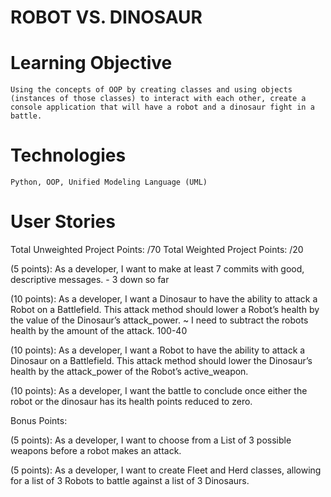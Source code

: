 # ROBOT VS. DINOSAUR

# Learning Objective
    Using the concepts of OOP by creating classes and using objects (instances of those classes) to interact with each other, create a console application that will have a robot and a dinosaur fight in a battle.  

# Technologies
    Python, OOP, Unified Modeling Language (UML)

# User Stories

Total Unweighted Project Points: /70
Total Weighted Project Points: /20

(5 points): As a developer, I want to make at least 7 commits with good, descriptive messages. - 3 down so far 
<!-- (5 points): As a developer, I want to make a class for each of the following: Robot, Dinosaur, Weapon, Battlefield.  -->
  
<!-- (10 points): As a developer, I want a Dinosaur to have a name, health, and attack power.   -->
 
<!-- (10 points): As a developer, I want a Robot to have a name, health, and active_weapon.  -->
 
<!-- (10 points): As a developer, I want a Weapon to have a name and attack_power.  -->
 
(10 points): As a developer, I want a Dinosaur to have the ability to attack a Robot on a Battlefield. This attack method should lower a Robot’s health by the value of the Dinosaur’s attack_power. 
    ~ I need to subtract the robots health by the amount of the attack. 100-40
 
(10 points): As a developer, I want a Robot to have the ability to attack a Dinosaur on a Battlefield. This attack method should lower the Dinosaur’s health by the attack_power of the Robot’s active_weapon. 
  
(10 points): As a developer, I want the battle to conclude once either the robot or the dinosaur has its health points reduced to zero.
 
Bonus Points: 

(5 points): As a developer, I want to choose from a List of 3 possible weapons before a robot makes an attack. 
  
(5 points): As a developer, I want to create Fleet and Herd classes, allowing for a list of 3 Robots to battle against a list of 3 Dinosaurs.
